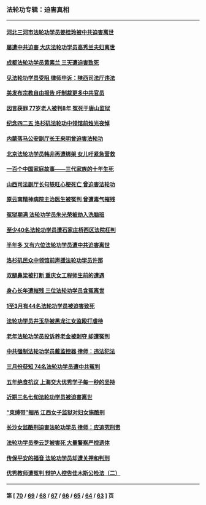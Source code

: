 ### 法轮功专辑：迫害真相
---
#### [河北三河市法轮功学员姜桂玲被中共迫害离世](../../pages/nf4379/n13724089.md?05040430) 
#### [屡遭中共迫害 大庆法轮功学员高秀兰夫妇离世](../../pages/nf4379/n13723307.md?05040430) 
#### [成都法轮功学员黄素兰 三天遭迫害致死](../../pages/nf4379/n13722817.md?05040430) 
#### [见法轮功学员受阻 律师申诉：陕西司法厅违法](../../pages/nf4379/n13720981.md?05040430) 
#### [美发布宗教自由报告 吁制裁更多中共官员](../../pages/nf4379/n13720670.md?05040430) 
#### [因言获罪 77岁老人被判8年 冤死于唐山监狱](../../pages/nf4379/n13718512.md?05040430) 
#### [纪念四二五 洛杉矶法轮功中领馆前烛光夜悼](../../pages/nf4379/n13719557.md?05040430) 
#### [内蒙落马公安副厅长王来明曾迫害法轮功](../../pages/nf4379/n13717744.md?05040430) 
#### [北京法轮功学员韩非再遭绑架 女儿吁紧急营救](../../pages/nf4379/n13717927.md?05040430) 
#### [一百个中国家庭故事——三代家族的十年生死](../../pages/nf4379/n13716313.md?05040430) 
#### [山西司法副厅长句轶旺心梗死亡 曾迫害法轮功](../../pages/nf4379/n13716878.md?05040430) 
#### [原云南精神病院主治医生被冤判 曾遭毒气摧残](../../pages/nf4379/n13714548.md?05040430) 
#### [冤狱期满 法轮功学员朱光荣被劫入洗脑班](../../pages/nf4379/n13708358.md?05040430) 
#### [至少40名法轮功学员遭石家庄桥西区法院枉判](../../pages/nf4379/n13713749.md?05040430) 
#### [半年多 又有六位法轮功学员遭中共迫害离世](../../pages/nf4379/n13712382.md?05040430) 
#### [洛杉矶民众中领馆前声援法轮功学员许那](../../pages/nf4379/n13710251.md?05040430) 
#### [双腿鼻梁被打断 重庆女工程师生前的遭遇](../../pages/nf4379/n13709854.md?05040430) 
#### [身心长年遭摧残 三位法轮功学员含冤离世](../../pages/nf4379/n13692679.md?05040430) 
#### [1至3月有44名法轮功学员被迫害致死](../../pages/nf4379/n13704649.md?05040430) 
#### [法轮功学员井玉华被黑龙江女监殴打虐待](../../pages/nf4379/n13709102.md?05040430) 
#### [老年法轮功学员投诉养老金被剥夺 却遭冤判](../../pages/nf4379/n13697069.md?05040430) 
#### [中共强制法轮功学员戴监控器 律师：违法犯法](../../pages/nf4379/n13699665.md?05040430) 
#### [三月份获知 74名法轮功学员遭中共冤判](../../pages/nf4379/n13694951.md?05040430) 
#### [五年绝食抗议 上海交大优秀学子每一秒的坚持](../../pages/nf4379/n13669136.md?05040430) 
#### [近期三名七旬法轮功学员被迫害离世](../../pages/nf4379/n13688715.md?05040430) 
#### [“束缚带”捆吊 江西女子监狱对妇女施酷刑](../../pages/nf4379/n13682860.md?05040430) 
#### [长沙女监酷刑迫害法轮功学员 律师：应追究刑责](../../pages/nf4379/n13684077.md?05040430) 
#### [法轮功学员季云芝被害死 大量警察严控遗体](../../pages/nf4379/n13683424.md?05040430) 
#### [传保平安的福音 法轮功学员却遭关押和判刑](../../pages/nf4379/n13678842.md?05040430) 
#### [优秀教师遭冤判 辩护人控告佳木斯公检法（二）](../../pages/nf4379/n13672516.md?05040430) 

---
#### 第 [ [70](./70.md?05040430) / [69](./69.md?05040430) / [68](./68.md?05040430) / [67](./67.md?05040430) / [66](./66.md?05040430) / [65](./65.md?05040430) / [64](./64.md?05040430) / [63](./63.md?05040430) ] 页
